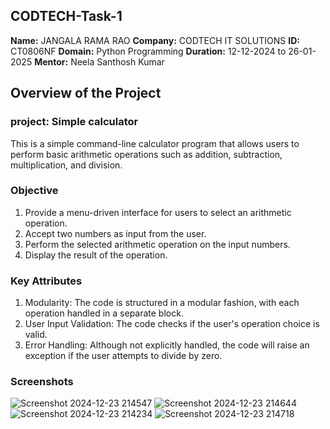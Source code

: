## CODTECH-Task-1

**Name:** JANGALA RAMA RAO
**Company:** CODTECH IT SOLUTIONS
**ID:** CT0806NF
**Domain:** Python Programming
**Duration:** 12-12-2024 to 26-01-2025
**Mentor:** Neela Santhosh Kumar


## Overview of the Project
### project: Simple calculator
This is a simple command-line calculator program that allows users to perform basic arithmetic operations such as addition, subtraction, multiplication, and division.
### Objective
1. Provide a menu-driven interface for users to select an arithmetic operation.
2. Accept two numbers as input from the user.
3. Perform the selected arithmetic operation on the input numbers.
4. Display the result of the operation.
### Key Attributes
1. Modularity: The code is structured in a modular fashion, with each operation handled in a separate block.
2. User Input Validation: The code checks if the user's operation choice is valid.
3. Error Handling: Although not explicitly handled, the code will raise an exception if the user attempts to divide by zero. 

### Screenshots

![Screenshot 2024-12-23 214547](https://github.com/user-attachments/assets/1dd62551-7664-4381-9352-cf1474423d12)
![Screenshot 2024-12-23 214644](https://github.com/user-attachments/assets/f70ad207-79d7-4ea2-8e91-0449d0b5601c)
![Screenshot 2024-12-23 214234](https://github.com/user-attachments/assets/c3582037-91c5-416d-885c-3bba701051cd)
![Screenshot 2024-12-23 214718](https://github.com/user-attachments/assets/e5e5f206-6a8f-43f6-ba62-f11c3731101c)


